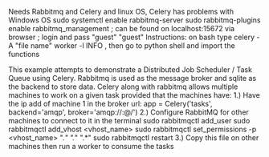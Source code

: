 Needs Rabbitmq and Celery and linux OS, Celery has problems with Windows OS
sudo systemctl enable rabbitmq-server
sudo rabbitmq-plugins enable rabbitmq_management ; can be found on localhost:15672 via browser ; login and pass "guest" "guest"
Instructions: on bash type celery -A "file name" worker -l INFO , then go to python shell and import the functions

This example attempts to demonstrate a Distributed Job Scheduler / Task Queue using Celery. Rabbitmq is used as the message broker and sqlite as the backend
to store data.
Celery along with rabbitmq allows multiple machines to work on a given task provided that the machines have:
1.) Have the ip add of machine 1 in the broker url:
app = Celery('tasks', backend='amqp',
broker='amqp://<user>:<password>@<ip>/<vhost>')
2.) Configure RabbitMQ for other machines to connect to it in the terminal
sudo rabbitmqctl add_user <user> <password>
sudo rabbitmqctl add_vhost <vhost_name>
sudo rabbitmqctl set_permissions -p <vhost_name> <user> ".*" ".*" ".*" 
sudo rabbitmqctl restart
3.) Copy this file on other machines then run a worker to consume the tasks

